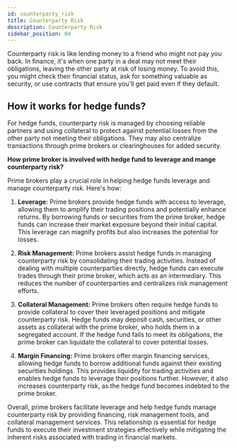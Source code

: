 ```yaml
---
id: counterparty_risk
title: Counterparty Risk
description: Counterparty Risk
sidebar_position: 04
---
```


Counterparty risk is like lending money to a friend who might not pay you back. In finance, it's when one party in a deal may not meet their obligations, leaving the other party at risk of losing money. To avoid this, you might check their financial status, ask for something valuable as security, or use contracts that ensure you'll get paid even if they default.

## How it works for hedge funds?
For hedge funds, counterparty risk is managed by choosing reliable partners and using collateral to protect against potential losses from the other party not meeting their obligations. They may also centralize transactions through prime brokers or clearinghouses for added security.

**How prime broker is involved with hedge fund to leverage and mange counterparty risk?**

Prime brokers play a crucial role in helping hedge funds leverage and manage counterparty risk. Here's how:

1. **Leverage:** Prime brokers provide hedge funds with access to leverage, allowing them to amplify their trading positions and potentially enhance returns. By borrowing funds or securities from the prime broker, hedge funds can increase their market exposure beyond their initial capital. This leverage can magnify profits but also increases the potential for losses.

2. **Risk Management:** Prime brokers assist hedge funds in managing counterparty risk by consolidating their trading activities. Instead of dealing with multiple counterparties directly, hedge funds can execute trades through their prime broker, which acts as an intermediary. This reduces the number of counterparties and centralizes risk management efforts.

3. **Collateral Management:** Prime brokers often require hedge funds to provide collateral to cover their leveraged positions and mitigate counterparty risk. Hedge funds may deposit cash, securities, or other assets as collateral with the prime broker, who holds them in a segregated account. If the hedge fund fails to meet its obligations, the prime broker can liquidate the collateral to cover potential losses.

4. **Margin Financing:** Prime brokers offer margin financing services, allowing hedge funds to borrow additional funds against their existing securities holdings. This provides liquidity for trading activities and enables hedge funds to leverage their positions further. However, it also increases counterparty risk, as the hedge fund becomes indebted to the prime broker.

Overall, prime brokers facilitate leverage and help hedge funds manage counterparty risk by providing financing, risk management tools, and collateral management services. This relationship is essential for hedge funds to execute their investment strategies effectively while mitigating the inherent risks associated with trading in financial markets.